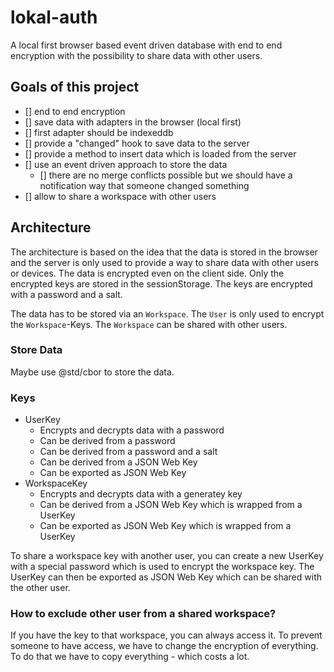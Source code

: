 # lokal-auth

A local first browser based event driven database with end to end encryption with the possibility to share data with other users.

## Goals of this project

- [] end to end encryption
- [] save data with adapters in the browser (local first)
- [] first adapter should be indexeddb
- [] provide a "changed" hook to save data to the server
- [] provide a method to insert data which is loaded from the server
- [] use an event driven approach to store the data
  - [] there are no merge conflicts possible but we should have a notification way that someone changed something
- [] allow to share a workspace with other users


## Architecture

The architecture is based on the idea that the data is stored in the browser and the server is only used to provide a way to share data with other users or devices. The data is encrypted even on the client side. Only the encrypted keys are stored in the sessionStorage. The keys are encrypted with a password and a salt.

The data has to be stored via an `Workspace`. The `User` is only used to encrypt the `Workspace`-Keys. The `Workspace` can be shared with other users.

### Store Data

Maybe use @std/cbor to store the data.

### Keys

- UserKey
  - Encrypts and decrypts data with a password
  - Can be derived from a password
  - Can be derived from a password and a salt
  - Can be derived from a JSON Web Key
  - Can be exported as JSON Web Key
- WorkspaceKey
  - Encrypts and decrypts data with a generatey key
  - Can be derived from a JSON Web Key which is wrapped from a UserKey   
  - Can be exported as JSON Web Key which is wrapped from a UserKey


To share a workspace key with another user, you can create a new UserKey with a special password which is used to encrypt the workspace key. The UserKey can then be exported as JSON Web Key which can be shared with the other user.

### How to exclude other user from a shared workspace?

If you have the key to that workspace, you can always access it. To prevent someone to have access, we have to change the encryption of everything. To do that we have to copy everything - which costs a lot.